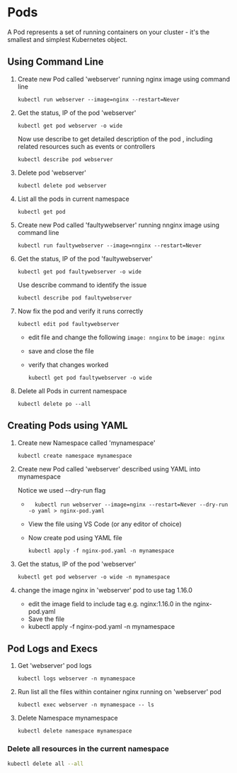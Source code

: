 
# Pods

A Pod represents a set of running containers on your cluster - it's the smallest and simplest Kubernetes object.

## Using Command Line 

1. Create new Pod called 'webserver' running nginx image using command line 

    ```kubernetes
    kubectl run webserver --image=nginx --restart=Never 
    ```

2. Get the status, IP of the pod 'webserver' 

    ```
    kubectl get pod webserver -o wide 
    ```

    Now use describe to get detailed description of the pod , including related resources such as events  or controllers
    ```
    kubectl describe pod webserver  
    ```

3. Delete pod 'webserver' 
    
    ```
    kubectl delete pod webserver
    ```

4. List all the pods in current namespace 
    
    ```
    kubectl get pod 
    ```

5. Create new Pod called 'faultywebserver' running nnginx image using command line 

    ```kubernetes
    kubectl run faultywebserver --image=nnginx --restart=Never 
    ```

6. Get the status, IP of the pod 'faultywebserver' 

    ```
    kubectl get pod faultywebserver -o wide 
    ```

   Use describe command to identify the issue 
    ```
    kubectl describe pod faultywebserver 
    ```

7. Now fix the pod and verify it runs correctly 
    
    ```
    kubectl edit pod faultywebserver
    ```

    * edit file and change the following ```image: nnginx``` to be ```image: nginx```
    * save and close the file 
    * verify that changes worked

        ```
        kubectl get pod faultywebserver -o wide 
        ```
8. Delete all Pods in current namespace 

    ``` 
    kubectl delete po --all
    ```

## Creating Pods using YAML 

1. Create new Namespace called 'mynamespace'
    
    ```
    kubectl create namespace mynamespace
    ```

2. Create new Pod called 'webserver' described using YAML into mynamespace

    Notice we used --dry-run flag 

    * ```
        kubectl run webserver --image=nginx --restart=Never --dry-run -o yaml > nginx-pod.yaml
      ```

    * View the file using VS Code (or any editor of choice)
    * Now create pod using YAML file 
      ```
      kubectl apply -f nginx-pod.yaml -n mynamespace
      ```


3. Get the status, IP of the pod 'webserver' 

    ```
    kubectl get pod webserver -o wide -n mynamespace 
    ```

4. change the image nginx in 'webserver' pod to use tag 1.16.0 

    * edit the image field to include tag e.g. nginx:1.16.0 in the nginx-pod.yaml
    * Save the file 
    * kubectl apply -f nginx-pod.yaml -n mynamespace



## Pod Logs and Execs 

1. Get 'webserver' pod logs

    ```
    kubectl logs webserver -n mynamespace 
    ```

2. Run list all the files within container nginx running on 'webserver' pod

    ```
    kubectl exec webserver -n mynamespace -- ls
    ```

3. Delete Namespace mynamespace

    ```
    kubectl delete namespace mynamespace
    ```

### Delete all resources in the current namespace 

```bash
kubectl delete all --all 
```
